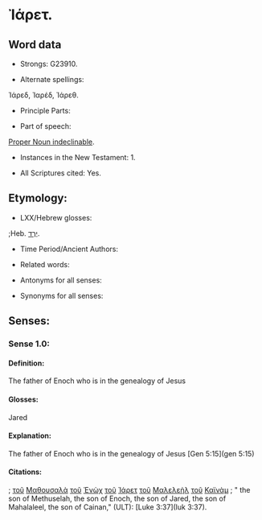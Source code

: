 # Ἰάρετ.

<!-- Status: S2=NeedsReview -->
<!-- Lexica used for edits: BDAG, LN, FFM, A-S  -->

## Word data

* Strongs: G23910.


* Alternate spellings:

Ἰάρεδ, Ἰαρέδ, Ἰάρεθ.

* Principle Parts: 


* Part of speech: 

[Proper Noun indeclinable](http://ugg.readthedocs.io/en/latest/proper_noun_indeclinable.html).

* Instances in the New Testament: 1.

* All Scriptures cited: Yes.

## Etymology: 


* LXX/Hebrew glosses: 

;Heb. [יֶרֶד](//en-uhal/H3382).


* Time Period/Ancient Authors: 


* Related words: 

* Antonyms for all senses:

* Synonyms for all senses: 


## Senses:


### Sense  1.0: 

#### Definition: 

The father of Enoch who is in the genealogy of Jesus 

#### Glosses: 

Jared

#### Explanation: 

The father of Enoch who is in the genealogy of Jesus [Gen 5:15](gen 5:15)


#### Citations: 

; [τοῦ](../G35880/01.md) [Μαθουσαλὰ](../G31030/01.md) [τοῦ](../G35880/01.md) [Ἑνὼχ](../G18020/01.md) [τοῦ](../G35880/01.md) [Ἰάρετ](../G23910/01.md) [τοῦ](../G35880/01.md) [Μαλελεὴλ](../G31210/01.md) [τοῦ](../G35880/01.md) [Καϊνὰμ](../G25360/01.md)
; " the son of Methuselah, the son of Enoch, the son of Jared, the son of Mahalaleel, the son of Cainan," (ULT): 
[Luke 3:37](luk 3:37).
